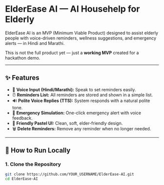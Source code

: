 # ElderEase AI — AI Househelp for Elderly

ElderEase AI is an MVP (Minimum Viable Product) designed to assist elderly people with voice-driven reminders, wellness suggestions, and emergency alerts — in Hindi and Marathi.  

This is not the full product yet — just a **working MVP** created for a hackathon demo.

---

## ✨ Features
- 🎤 **Voice Input (Hindi/Marathi):** Speak to set reminders easily.  
- ⏰ **Reminders List:** All reminders are stored and shown in a simple list.  
- 🔊 **Polite Voice Replies (TTS):** System responds with a natural polite tone.  
- 🚨 **Emergency Simulation:** One-click emergency alert with voice feedback.  
- 🎨 **Friendly Pastel UI:** Clean, soft, elder-friendly design.  
- 🗑️ **Delete Reminders:** Remove any reminder when no longer needed.  

---

## 🚀 How to Run Locally

### 1. Clone the Repository
```bash
git clone https://github.com/YOUR_USERNAME/ElderEase-AI.git
cd ElderEase-AI
